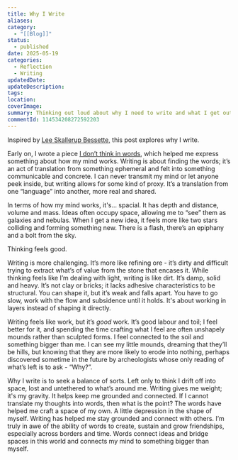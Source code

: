 ```yaml
---
title: Why I Write
aliases: 
category:
  - "[[Blog]]"
status:
  - published
date: 2025-05-19
categories:
  - Reflection
  - Writing
updatedDate: 
updateDescription: 
tags: 
location: 
coverImage: 
summary: Thinking out loud about why I need to write and what I get out of it.
commentId: 114534208272592203
---
```

Inspired by [Lee Skallerup Bessette,](https://blog.reclaimhosting.com/becoming-readywriting/) this post explores why I write. 

Early on, I wrote a piece [I don’t think in words](https://timklapdor.wordpress.com/2016/01/22/i-dont-think-in-words/), which helped me express something about how my mind works. Writing is about finding the words; it’s an act of translation from something ephemeral and felt into something communicable and concrete. I can never transmit my mind or let anyone peek inside, but writing allows for some kind of proxy. It’s a translation from one “language” into another, more real and shared. 

In terms of how my mind works, it's… spacial. It has depth and distance, volume and mass. Ideas often occupy space, allowing me to “see” them as galaxies and nebulas. When I get a new idea, it feels more like two stars colliding and forming something new. There is a flash, there’s an epiphany and a bolt from the sky. 

Thinking feels good. 

Writing is more challenging. It’s more like refining ore - it’s dirty and difficult trying to extract what’s of value from the stone that encases it. While thinking feels like I’m dealing with light, writing is like dirt. It’s damp, solid and heavy. It’s not clay or bricks; it lacks adhesive characteristics to be structural. You can shape it, but it’s weak and falls apart. You have to go slow, work with the flow and subsidence until it holds. It's about working in layers instead of shaping it directly. 

Writing feels like work, but it’s *good* work. It’s good labour and toil; I feel better for it, and spending the time crafting what I feel are often unshapely mounds rather than sculpted forms. I feel connected to the soil and something bigger than me. I can see my little mounds, dreaming that they’ll be hills, but knowing that they are more likely to erode into nothing, perhaps discovered sometime in the future by archeologists whose only reading of what’s left is to ask - “Why?”. 

Why I write is to seek a balance of sorts. Left only to think I drift off into space, lost and untethered to what’s around me.  Writing gives me weight; it's my gravity. It helps keep me grounded and connected. If I cannot translate my thoughts into words, then what is the point? The words have helped me craft a space of my own. A little depression in the shape of myself. Writing has helped me stay grounded and connect with others. I’m truly in awe of the ability of words to create, sustain and grow friendships, especially across borders and time. Words connect ideas and bridge spaces in this world and connects my mind to something bigger than myself. 